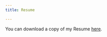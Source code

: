 ```yaml
---
title: Resume

---
```


You can download a copy of my Resume [here](https://www.dropbox.com/s/ev71fqc2ym0rjki/Cepuran%205-2020%20Resume.pdf?dl=0).
